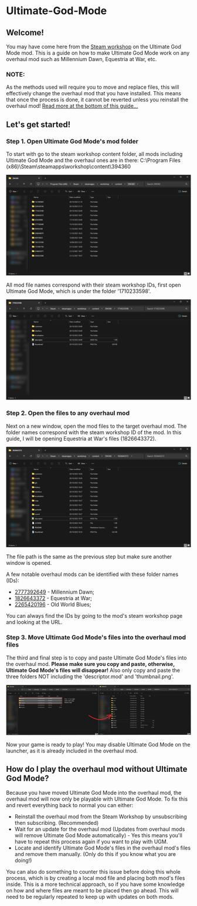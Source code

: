 # Ultimate-God-Mode
## Welcome!
You may have come here from the [Steam workshop](https://steamcommunity.com/sharedfiles/filedetails/?id=1710233598) on the Ultimate God Mode mod. This is a guide on how to make Ultimate God Mode work on any overhaul mod such as Millennium Dawn, Equestria at War, etc. 
### **NOTE:**
As the methods used will require you to move and replace files, this will effectively change the overhaul mod that you have installed. This means that once the process is done, it cannot be reverted unless you reinstall the overhaul mod! [Read more at the bottom of this guide...](https://github.com/kaa-hong/Ultimate-God-Mode/tree/main#how-do-i-play-the-overhaul-mod-without-ultimate-god-mode)

## Let's get started!
### Step 1. Open Ultimate God Mode's mod folder
To start with go to the steam workshop content folder, all mods including Ultimate God Mode and the overhaul ones are in there:
C:\Program Files (x86)\Steam\steamapps\workshop\content\394360

![HOI4 steam workshop folder.](Images/ugm-screen-3.png)

All mod file names correspond with their steam workshop IDs, first open Ultimate God Mode, which is under the folder '1710233598'.

![Ultimate God Mode's steam workshop folder.](Images/ugm-screen-1.png)

### Step 2. Open the files to any overhaul mod
Next on a new window, open the mod files to the target overhaul mod. The folder names correspond with the steam workshop ID of the mod. In this guide, I will be opening Equestria at War's files (1826643372).

![Equestria at War's steam workshop folder.](Images/ugm-screen-2.png)

The file path is the same as the previous step but make sure another window is opened.

A few notable overhaul mods can be identified with these folder names (IDs):
* [2777392649](https://steamcommunity.com/sharedfiles/filedetails/?id=2777392649) - Millennium Dawn;
* [1826643372](https://steamcommunity.com/sharedfiles/filedetails/?id=1826643372) - Equestria at War;
* [2265420196](https://steamcommunity.com/sharedfiles/filedetails/?id=2265420196) - Old World Blues;

You can always find the IDs by going to the mod's steam workshop page and looking at the URL.

### Step 3. Move Ultimate God Mode's files into the overhaul mod files
The third and final step is to copy and paste Ultimate God Mode's files into the overhaul mod. **Please make sure you copy and paste, otherwise, Ultimate God Mode's files will disappear!** Also only copy and paste the three folders NOT including the 'descriptor.mod' and 'thumbnail.png'.

![Copy the three files into the overhaul mod](Images/ugm-screen-4.png)

Now your game is ready to play! You may disable Ultimate God Mode on the launcher, as it is already included in the overhaul mod.

## How do I play the overhaul mod without Ultimate God Mode?
Because you have moved Ultimate God Mode into the overhaul mod, the overhaul mod will now only be playable with Ultimate God Mode. To fix this and revert everything back to normal you can either:
* Reinstall the overhaul mod from the Steam Workshop by unsubscribing then subscribing. (Recommended)
* Wait for an update for the overhaul mod (Updates from overhaul mods will remove Ultimate God Mode automatically) - Yes this means you'll have to repeat this process again if you want to play with UGM.
* Locate and identify Ultimate God Mode's files in the overhaul mod's files and remove them manually. (Only do this if you know what you are doing!)

You can also do something to counter this issue before doing this whole process, which is by creating a local mod file and placing both mod's files inside. This is a more technical approach, so if you have some knowledge on how and where files are meant to be placed then go ahead. This will need to be regularly repeated to keep up with updates on both mods.

